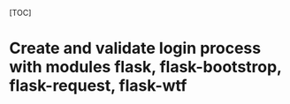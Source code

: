 [TOC]

# Create and validate login process with modules flask, flask-bootstrop, flask-request, flask-wtf

